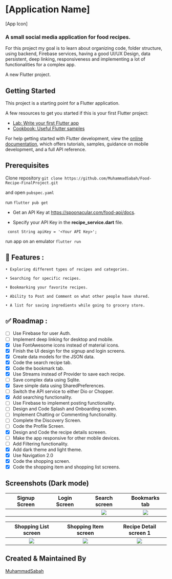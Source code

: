 # [Application Name]

[App Icon]

### A small social media application for food recipes.

For this project my goal is to learn about organizing code, folder structure, using backend, Firebase services, having a good UI/UX Design, data persistent, deep linking, responsiveness and implementing a lot of functionalities for a complex app. 

A new Flutter project.
## Getting Started

This project is a starting point for a Flutter application.

A few resources to get you started if this is your first Flutter project:

- [Lab: Write your first Flutter app](https://docs.flutter.dev/get-started/codelab)
- [Cookbook: Useful Flutter samples](https://docs.flutter.dev/cookbook)

For help getting started with Flutter development, view the
[online documentation](https://docs.flutter.dev/), which offers tutorials,
samples, guidance on mobile development, and a full API reference.
## Prerequisites
Clone repository ``git clone https://github.com/MuhammadSabah/Food-Recipe-FinalProject.git``

and open ``pubspec.yaml``

run ``flutter pub get``

- Get an API Key at https://spoonacular.com/food-api/docs.

- Specify your API Key in the **recipe_service.dart** file.
```
 const String apiKey = '<Your API Key>';
```
run app on an emulator ``flutter run``

## 🚀 Features :
```
• Exploring different types of recipes and categories.

• Searching for specific recipes.

• Bookmarking your favorite recipes.

• Ability to Post and Comment on what other people have shared.

• A list for saving ingredients while going to grocery store.
```

## ✅ Roadmap :
- [ ] Use Firebase for user Auth.
- [ ] Implement deep linking for desktop and mobile.
- [x] Use FontAwesome icons instead of material icons.
- [x] Finish the UI design for the signup and login screens.
- [x] Create data models for the JSON data.
- [x] Code the search recipe tab.
- [x] Code the bookmark tab.
- [x] Use Streams instead of Provider to save each recipe.
- [ ] Save complex data using Sqlite.
- [x] Save simple data using SharedPreferences.
- [ ] Switch the API service to either Dio or Chopper.
- [x] Add searching functionality.
- [ ] Use Firebase to implement posting functionality.
- [ ] Design and Code Splash and Onboarding screen. 
- [ ] Implement Chatting or Commenting functionality.
- [ ] Complete the Discovery Screen.
- [ ] Code the Profile Screen.
- [x] Design and Code the recipe details screeen.
- [ ] Make the app responsive for other mobile devices.
- [ ] Add Filtering functionality.
- [x] Add dark theme and light theme.
- [x] Use Navigation 2.0
- [x] Code the shopping screen.
- [x] Code the shopping item and shopping list screens.

## Screenshots (Dark mode)

Signup Screen              |   Login Screen            |   Search screen           |   Bookmarks tab
:-------------------------:|:-------------------------:|:-------------------------:|:-------------------------:
![]()|![]()|![](https://user-images.githubusercontent.com/75329130/179361010-b4f75d9e-cd39-4f8e-9637-8560e211c498.png?raw=true)|![](https://user-images.githubusercontent.com/75329130/179361012-ed42ef40-2cb8-4641-b527-0ad468015585.png?raw=true)|![](https://user-images.githubusercontent.com/75329130/179361105-9eaf23ba-434d-4d35-8d1e-24cdcd540c63.png?raw=true)|![](https://user-images.githubusercontent.com/75329130/179361112-6278276d-e105-4c06-be8d-5e1f396b1f2f.png?raw=true)|


Shopping List screen       | Shopping Item screen      |   Recipe Detail screen 1  
:-------------------------:|:-------------------------:|:-------------------------:
![](https://user-images.githubusercontent.com/75329130/179361158-7856f85f-00f5-47fa-8da6-0afd183e65a4.png?raw=true)|![](https://user-images.githubusercontent.com/75329130/179361155-992ed6b9-bd1b-40b9-b44b-e7dd85bdca7a.png?raw=true)|![](https://user-images.githubusercontent.com/75329130/179361111-7bd5067c-13ac-459e-a93a-e36120376728.png?raw=true)|





## Created & Maintained By

[MuhammadSabah](https://github.com/MuhammadSabah) 



